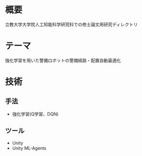 # 概要

立教大学大学院人工知能科学研究科での修士論文用研究ディレクトリ

# テーマ

強化学習を用いた警備ロボットの警備経路・配置自動最適化

# 技術

## 手法
- 強化学習(Q学習、DQN)

## ツール
- Unity
- Unity ML-Agents

